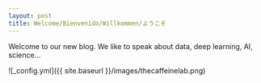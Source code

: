 ```yaml
---
layout: post
title: Welcome/Bienvenido/Willkommen/ようこそ
---
```


Welcome to our new blog. We like to speak about data, deep learning, AI, science...

![_config.yml]({{ site.baseurl }}/images/thecaffeinelab.png)
